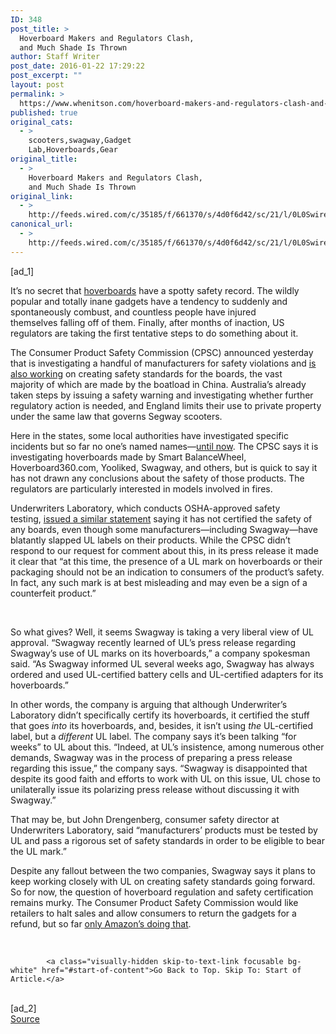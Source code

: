 ```yaml
---
ID: 348
post_title: >
  Hoverboard Makers and Regulators Clash,
  and Much Shade Is Thrown
author: Staff Writer
post_date: 2016-01-22 17:29:22
post_excerpt: ""
layout: post
permalink: >
  https://www.whenitson.com/hoverboard-makers-and-regulators-clash-and-much-shade-is-thrown/
published: true
original_cats:
  - >
    scooters,swagway,Gadget
    Lab,Hoverboards,Gear
original_title:
  - >
    Hoverboard Makers and Regulators Clash,
    and Much Shade Is Thrown
original_link:
  - >
    http://feeds.wired.com/c/35185/f/661370/s/4d0f6d42/sc/21/l/0L0Swired0N0C20A160C0A10Ccpsc0Ehoverboard0Eul0Estatements0Esafety0Eregulations0C/story01.htm
canonical_url:
  - >
    http://feeds.wired.com/c/35185/f/661370/s/4d0f6d42/sc/21/l/0L0Swired0N0C20A160C0A10Ccpsc0Ehoverboard0Eul0Estatements0Esafety0Eregulations0C/story01.htm
---
```

 [ad_1]
<br><div id=""><p>It’s no secret that <a href="http://www.wired.com/tag/hoverboards" target="_blank">hoverboards</a> have a spotty safety record. The wildly popular and totally inane gadgets have a tendency to suddenly and spontaneously combust, and countless people have injured themselves falling off of them. Finally, after months of inaction, US regulators are taking the first tentative steps to do something about it.</p>
<p>The Consumer Product Safety Commission (CPSC) announced yesterday that is investigating a handful of manufacturers for safety violations and <a href="http://www.cpsc.gov/en/About-CPSC/Chairman/Kaye-Biography/Chairman-Kayes-Statements/Statements/Statement-from-US-CPSC-Chairman-Elliot-F-Kaye-on-the-Safety-of-Hoverboards-and-the-Status-of-the-Investigation/" target="_blank"> is also working</a> on creating safety standards for the boards, the vast majority of which are made by the boatload in China. Australia’s already taken steps by issuing a safety warning and investigating whether further regulatory action is needed, and England limits their use to private property under the same law that governs Segway scooters.</p>
<p>Here in the states, some local authorities have investigated specific incidents but so far no one’s named names—<a href="http://www.cpsc.gov/Newsroom/Press-Statements/CPSC-Statement-CPSC-Identifies-Hoverboards-and-Companies-Under-Investigation-/" target="_blank">until now</a>. The CPSC says it is investigating hoverboards made by Smart BalanceWheel, Hoverboard360.com, Yooliked, Swagway, and others, but is quick to say it has not drawn any conclusions about the safety of those products. The regulators are particularly interested in models involved in fires.</p>
<p>Underwriters Laboratory, which conducts OSHA-approved safety testing, <a href="https://ul.com/newsroom/featured/uls-involvement-in-hoverboard-certification/" target="_blank">issued a similar statement</a> saying it has not certified the safety of any boards, even though some manufacturers—including Swagway—have blatantly slapped UL labels on their products. While the CPSC didn’t respond to our request for comment about this, in its press release it made it clear that “at this time, the presence of a UL mark on hoverboards or their packaging should not be an indication to consumers of the product’s safety. In fact, any such mark is at best misleading and may even be a sign of a counterfeit product.”</p>
<p> </p>
<p>So what gives? Well, it seems Swagway is taking a very liberal view of UL approval. “Swagway recently learned of UL’s press release regarding Swagway’s use of UL marks on its hoverboards,” a company spokesman said. “As Swagway informed UL several weeks ago, Swagway has always ordered and used UL-certified battery cells and UL-certified adapters for its hoverboards.”</p>
<p>In other words, the company is arguing that although Underwriter’s Laboratory didn’t specifically certify its hoverboards, it certified the stuff that goes <em>into</em> its hoverboards, and, besides, it isn’t using <em>the</em> UL-certified label, but a <em>different</em> UL label. The company says it’s been talking “for weeks” to UL about this. “Indeed, at UL’s insistence, among numerous other demands, Swagway was in the process of preparing a press release regarding this issue,” the company says. “Swagway is disappointed that despite its good faith and efforts to work with UL on this issue, UL chose to unilaterally issue its polarizing press release without discussing it with Swagway.”</p>
<p>That may be, but John Drengenberg, consumer safety director at Underwriters Laboratory, said “manufacturers’ products must be tested by UL and pass a rigorous set of safety standards in order to be eligible to bear the UL mark.”</p>
<p>Despite any fallout between the two companies, Swagway says it plans to keep working closely with UL on creating safety standards going forward. So for now, the question of hoverboard regulation and safety certification remains murky. The Consumer Product Safety Commission would like retailers to halt sales and allow consumers to return the gadgets for a refund, but so far <a href="https://www.amazon.com/gp/help/customer/display.html?nodeId=901888" target="_blank">only Amazon’s doing that</a>.</p>
<p> </p>

			<a class="visually-hidden skip-to-text-link focusable bg-white" href="#start-of-content">Go Back to Top. Skip To: Start of Article.</a>

			
</div>
<br>[ad_2]
<br><a href="http://feeds.wired.com/c/35185/f/661370/s/4d0f6d42/sc/21/l/0L0Swired0N0C20A160C0A10Ccpsc0Ehoverboard0Eul0Estatements0Esafety0Eregulations0C/story01.htm">Source </a>